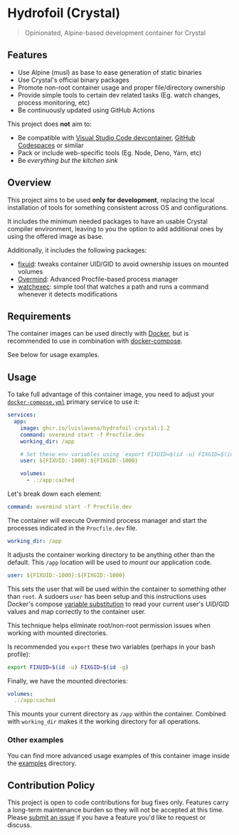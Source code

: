 # Hydrofoil (Crystal)
> Opinionated, Alpine-based development container for Crystal

## Features

* Use Alpine (musl) as base to ease generation of static binaries
* Use Crystal's official binary packages
* Promote non-root container usage and proper file/directory ownership
* Provide simple tools to certain dev related tasks (Eg. watch changes, process monitoring, etc)
* Be continuously updated using GitHub Actions

This project does **not** aim to:

* Be compatible with [Visual Studio Code devcontainer](devcontainer), [GitHub Codespaces](codespaces) or similar
* Pack or include web-specific tools (Eg. Node, Deno, Yarn, etc)
* Be _everything but the kitchen sink_

## Overview

This project aims to be used **only for development**, replacing the local
installation of tools for something consistent across OS and configurations.

It includes the minimum needed packages to have an usable Crystal compiler
environment, leaving to you the option to add additional ones by using the
offered image as base.

Additionally, it includes the following packages:

* [fixuid](https://github.com/boxboat/fixuid): tweaks container UID/GID to avoid ownership issues on mounted volumes
* [Overmind](https://github.com/DarthSim/overmind): Advanced Procfile-based process manager
* [watchexec](https://github.com/watchexec/watchexec): simple tool that watches a path and runs a command whenever it detects modifications

## Requirements

The container images can be used directly with [Docker](docker), but is
recommended to use in combination with [docker-compose](docker-compose).

See below for usage examples.

## Usage

To take full advantage of this container image, you need to adjust your
[`docker-compose.yml`](docker-compose-yml) primary service to use it:

```yaml
services:
  app:
    image: ghcr.io/luislavena/hydrofoil-crystal:1.2
    command: overmind start -f Procfile.dev
    working_dir: /app

    # Set these env variables using `export FIXUID=$(id -u) FIXGID=$(id -g)`
    user: ${FIXUID:-1000}:${FIXGID:-1000}

    volumes:
      - .:/app:cached
```

Let's break down each element:

```yaml
command: overmind start -f Procfile.dev
```

The container will execute Overmind process manager and start the processes
indicated in the `Procfile.dev` file.

```yaml
working_dir: /app
```

It adjusts the container working directory to be anything other than the
default. This `/app` location will be used to _mount_ our application code.

```yaml
user: ${FIXUID:-1000}:${FIXGID:-1000}
```

This sets the user that will be used within the container to something other
than `root`. A sudoers `user` has been setup and this instructions uses
Docker's compose [variable substitution](variable-substitution) to read your
current user's UID/GID values and map correctly to the container user.

This technique helps eliminate root/non-root permission issues when working
with mounted directories.

Is recommended you `export` these two variables (perhaps in your
bash profile):

```bash
export FIXUID=$(id -u) FIXGID=$(id -g)
```

Finally, we have the mounted directories:

```yaml
volumes:
  .:/app:cached
```

This mounts your current directory as `/app` within the container. Combined
with `working_dir` makes it the working directory for all operations.

### Other examples

You can find more advanced usage examples of this container image inside
the [examples](examples) directory.

## Contribution Policy

This project is open to code contributions for bug fixes only. Features carry
a long-term maintenance burden so they will not be accepted at this time.
Please [submit an issue](new-issue) if you have a feature you'd like to
request or discuss.

[devcontainer]: https://code.visualstudio.com/docs/remote/containers
[codespaces]: https://github.com/features/codespaces
[new-issue]: https://github.com/luislavena/hydrofoil-crystal/issues/new
[docker]: https://docs.docker.com/get-docker/
[docker-compose]: https://docs.docker.com/compose/
[docker-compose-yml]: https://docs.docker.com/compose/compose-file/compose-file-v3/
[variable-substitution]: https://docs.docker.com/compose/compose-file/compose-file-v3/#variable-substitution
